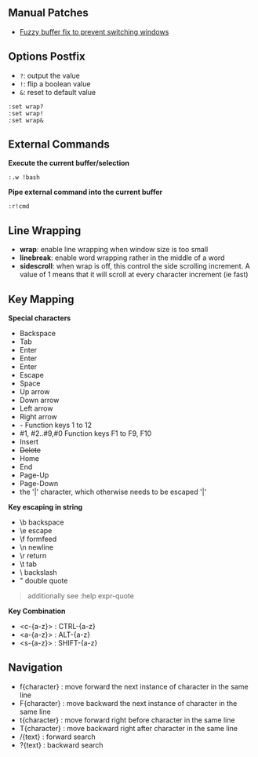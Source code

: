 Manual Patches
-------------
* [Fuzzy buffer fix to prevent switching windows](https://github.com/vim-scripts/FuzzyFinder/pull/2)

Options Postfix
--------------

* `?`: output the value 
* `!`: flip a boolean value 
* `&`: reset to default value

```vim
:set wrap?
:set wrap!
:set wrap& 
```

External Commands 
-----------------

**Execute the current buffer/selection**

```vim
:.w !bash
```

**Pipe external command into the current buffer**

```vim 
:r!cmd 
```

Line Wrapping 
-------------

* **wrap**: enable line wrapping when window size is too small 
* **linebreak**: enable word wrapping rather in the middle of a word 
* **sidescroll**: when wrap is off, this control the side scrolling increment. 
  A value of 1 means that it will scroll at every character increment (ie fast)


Key Mapping
-----------

**Special characters**
* <bs>           Backspace
* <tab>          Tab
* <cr>           Enter
* <enter>        Enter
* <return>       Enter
* <esc>          Escape
* <space>        Space
* <up>           Up arrow
* <down>         Down arrow
* <left>         Left arrow
* <right>        Right arrow
* <f1> - <f12>   Function keys 1 to 12
* #1, #2..#9,#0  Function keys F1 to F9, F10
* <insert>       Insert
* <del>          Delete
* <home>         Home
* <end>          End
* <pageup>       Page-Up
* <pagedown>     Page-Down
* <bar>          the '|' character, which otherwise needs to be escaped '\|'

**Key escaping in string**
* \b	backspace <BS>
* \e	escape <Esc>
* \f	formfeed <FF>
* \n	newline <NL>
* \r	return <CR>
* \t	tab <Tab>
* \\	backslash
* \"	double quote
> additionally see :help expr-quote


**Key Combination**
* <c-{a-z}> : CTRL-{a-z}
* <a-{a-z}> : ALT-{a-z}
* <s-{a-z}> : SHIFT-{a-z}

Navigation
----------

* f{character} : move forward the next instance of character in the same line
* F{character} : move backward the next instance of character in the same line
* t{character} : move forward right before character in the same line
* T{character} : move backward right after character in the same line
* /{text} : forward search
* ?{text} : backward search
